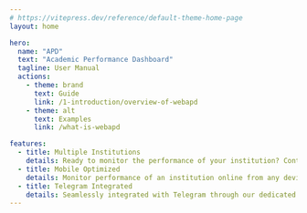```yaml
---
# https://vitepress.dev/reference/default-theme-home-page
layout: home

hero:
  name: "APD"
  text: "Academic Performance Dashboard"
  tagline: User Manual
  actions:
    - theme: brand
      text: Guide
      link: /1-introduction/overview-of-webapd
    - theme: alt
      text: Examples
      link: /what-is-webapd

features:
  - title: Multiple Institutions
    details: Ready to monitor the performance of your institution? Contact us today to add your educational institution.
  - title: Mobile Optimized
    details: Monitor performance of an institution online from any device. All APD forms are optimized for screens of all sizes.
  - title: Telegram Integrated
    details: Seamlessly integrated with Telegram through our dedicated bot(@apdeth_bot), with many features for students.
---
```

